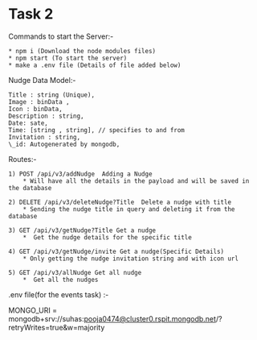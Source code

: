 # Task 2

Commands to start the Server:-

    * npm i (Download the node modules files)
    * npm start (To start the server)
    * make a .env file (Details of file added below)

Nudge Data Model:-

    Title : string (Unique),
    Image : binData ,
    Icon : binData,
    Description : string,
    Date: sate,
    Time: [string , string], // specifies to and from
    Invitation : string,
    \_id: Autogenerated by mongodb,

Routes:-

    1) POST /api/v3/addNudge  Adding a Nudge
        * Will have all the details in the payload and will be saved in the database

    2) DELETE /api/v3/deleteNudge?Title  Delete a nudge with title
        * Sending the nudge title in query and deleting it from the database
    
    3) GET /api/v3/getNudge?Title Get a nudge
        *  Get the nudge details for the specific title

    4) GET /api/v3/getNudge/invite Get a nudge(Specific Details)
        * Only getting the nudge invitation string and with icon url
    
    5) GET /api/v3/allNudge Get all nudge
        *  Get all the nudges 
       

.env file(for the events task) :-

MONGO_URI = mongodb+srv://suhas:pooja0474@cluster0.rspit.mongodb.net/?retryWrites=true&w=majority
